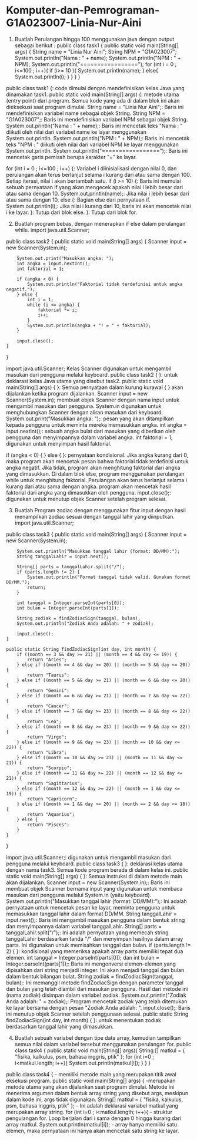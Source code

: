 # Komputer-dan-Pemrograman-G1A023007-Linia-Nur-Aini
1. Buatlah Perulangan hingga 100 menggunakan java dengan output sebagai berikut :
   public class task1 {
    public static void main(String[] args) {
        String name = "Linia Nur Aini";
        String NPM = "G1A023007";
        System.out.println("Nama : " + name);
        System.out.println("NPM : " + NPM);
        System.out.println("=================");
        for (int i = 0 ; i<=100 ; i++){
            if (i>= 10 ){
                System.out.println(name);
            }
            else{
                System.out.println(i);
            }
        }
    }
}

public class task1 {: code dimulai dengan mendefinisikan kelas Java yang dinamakan task1. 
public static void main(String[] args) {: metode utama (entry point) dari program. Semua kode yang ada di dalam blok ini akan dieksekusi saat program dimulai.
String name = "Linia Nur Aini";: Baris ini mendefinisikan variabel name sebagai objek String.
String NPM = "G1A023007";: Baris ini mendefinisikan variabel NPM sebagai objek String.
System.out.println("Nama : " + name);: Baris ini mencetak teks "Nama : " diikuti oleh nilai dari variabel name ke layar menggunakan System.out.println.
System.out.println("NPM : " + NPM);: Baris ini mencetak teks "NPM : " diikuti oleh nilai dari variabel NPM ke layar menggunakan System.out.println.
System.out.println("=================");: Baris ini mencetak garis pemisah berupa karakter "=" ke layar.

for (int i = 0 ; i<=100 ; i++) {: Variabel i diinisialisasi dengan nilai 0, dan perulangan akan terus berlanjut selama i kurang dari atau sama dengan 100. Setiap iterasi, nilai i akan bertambah satu.
if (i >= 10) {: Baris ini memulai sebuah pernyataan if yang akan mengecek apakah nilai i lebih besar dari atau sama dengan 10.
System.out.println(name);: Jika nilai i lebih besar dari atau sama dengan 10,
else {: Bagian else dari pernyataan if.
System.out.println(i);: Jika nilai i kurang dari 10, baris ini akan mencetak nilai i ke layar.
}: Tutup dari blok else.
}: Tutup dari blok for.

2. Buatlah program bebas, dengan menerapkan if else dalam perulangan while.
   import java.util.Scanner;

public class task2 {
    public static void main(String[] args) {
        Scanner input = new Scanner(System.in);

        System.out.print("Masukkan angka: ");
        int angka = input.nextInt();
        int faktorial = 1;

        if (angka < 0) {
            System.out.println("Faktorial tidak terdefinisi untuk angka negatif.");
        } else {
            int i = 1;
            while (i <= angka) {
                faktorial *= i;
                i++;
            }
            System.out.println(angka + "! = " + faktorial);
        }

        input.close();
    }
}

import java.util.Scanner; Kelas Scanner digunakan untuk mengambil masukan dari pengguna melalui keyboard.
public class task2 { }: untuk deklarasi kelas Java utama yang disebut task2. 
public static void main(String[] args) { }: Semua pernyataan dalam kurung kurawal { } akan dijalankan ketika program dijalankan.
Scanner input = new Scanner(System.in); membuat objek Scanner dengan nama input untuk mengambil masukan dari pengguna. System.in digunakan untuk menghubungkan Scanner dengan aliran masukan dari keyboard.
System.out.print("Masukkan angka: ");: pesan yang akan ditampilkan kepada pengguna untuk meminta mereka memasukkan angka.
int angka = input.nextInt();: sebuah angka bulat dari masukan yang diberikan oleh pengguna dan menyimpannya dalam variabel angka.
int faktorial = 1; digunakan untuk menyimpan hasil faktorial.

if (angka < 0) { } else { }: pernyataan kondisional. Jika angka kurang dari 0, maka program akan mencetak pesan bahwa faktorial tidak terdefinisi untuk angka negatif. Jika tidak, program akan menghitung faktorial dari angka yang dimasukkan.
Di dalam blok else, program menggunakan perulangan while untuk menghitung faktorial. Perulangan akan terus berlanjut selama i kurang dari atau sama dengan angka. 
program akan mencetak hasil faktorial dari angka yang dimasukkan oleh pengguna.
input.close();: digunakan untuk menutup objek Scanner setelah program selesai.

3. Buatlah Program zodiac dengan menggunakan fitur input dengan hasil menampilkan zodiac sesuai dengan tanggal lahir yang diinputkan.
   import java.util.Scanner;

public class task3 {
    public static void main(String[] args) {
        Scanner input = new Scanner(System.in);

        System.out.println("Masukkan tanggal lahir (format: DD/MM):");
        String tanggalLahir = input.next();

        String[] parts = tanggalLahir.split("/");
        if (parts.length != 2) {
            System.out.println("Format tanggal tidak valid. Gunakan format DD/MM.");
            return;
        }

        int tanggal = Integer.parseInt(parts[0]);
        int bulan = Integer.parseInt(parts[1]);

        String zodiak = findZodiacSign(tanggal, bulan);
        System.out.println("Zodiak Anda adalah: " + zodiak);

        input.close();
    }

    public static String findZodiacSign(int day, int month) {
        if ((month == 3 && day >= 21) || (month == 4 && day <= 19)) {
            return "Aries";
        } else if ((month == 4 && day >= 20) || (month == 5 && day <= 20)) {
            return "Taurus";
        } else if ((month == 5 && day >= 21) || (month == 6 && day <= 20)) {
            return "Gemini";
        } else if ((month == 6 && day >= 21) || (month == 7 && day <= 22)) {
            return "Cancer";
        } else if ((month == 7 && day >= 23) || (month == 8 && day <= 22)) {
            return "Leo";
        } else if ((month == 8 && day >= 23) || (month == 9 && day <= 22)) {
            return "Virgo";
        } else if ((month == 9 && day >= 23) || (month == 10 && day <= 22)) {
            return "Libra";
        } else if ((month == 10 && day >= 23) || (month == 11 && day <= 21)) {
            return "Scorpio";
        } else if ((month == 11 && day >= 22) || (month == 12 && day <= 21)) {
            return "Sagittarius";
        } else if ((month == 12 && day >= 22) || (month == 1 && day <= 19)) {
            return "Capricorn";
        } else if ((month == 1 && day >= 20) || (month == 2 && day <= 18)) {
            return "Aquarius";
        } else {
            return "Pisces";
        }
    }
}

import java.util.Scanner;: digunakan untuk mengambil masukan dari pengguna melalui keyboard.
public class task3 { }: deklarasi kelas utama dengan nama task3. Semua kode program berada di dalam kelas ini.
public static void main(String[] args) { }: Semua instruksi di dalam metode main akan dijalankan.
Scanner input = new Scanner(System.in);: Baris ini membuat objek Scanner bernama input yang digunakan untuk membaca masukan dari pengguna melalui System.in (yaitu keyboard).
System.out.println("Masukkan tanggal lahir (format: DD/MM):");: Ini adalah pernyataan untuk mencetak pesan ke layar, meminta pengguna untuk memasukkan tanggal lahir dalam format DD/MM.
String tanggalLahir = input.next();: Baris ini mengambil masukan pengguna dalam bentuk string dan menyimpannya dalam variabel tanggalLahir.
String[] parts = tanggalLahir.split("/");: Ini adalah pernyataan yang memecah string tanggalLahir berdasarkan tanda "/" dan menyimpan hasilnya dalam array parts. Ini digunakan untuk memisahkan tanggal dan bulan.
if (parts.length != 2) { }: kondisional yang memeriksa apakah array parts memiliki tepat dua elemen.
int tanggal = Integer.parseInt(parts[0]); dan int bulan = Integer.parseInt(parts[1]);: Baris ini mengonversi elemen-elemen yang dipisahkan dari string menjadi integer. Ini akan menjadi tanggal dan bulan dalam bentuk bilangan bulat.
String zodiak = findZodiacSign(tanggal, bulan);: Ini memanggil metode findZodiacSign dengan parameter tanggal dan bulan yang telah diambil dari masukan pengguna. Hasil dari metode ini (nama zodiak) disimpan dalam variabel zodiak.
System.out.println("Zodiak Anda adalah: " + zodiak);: Program mencetak zodiak yang telah ditemukan ke layar bersama dengan pesan "Zodiak Anda adalah: ".
input.close();: Baris ini menutup objek Scanner setelah penggunaan selesai.
public static String findZodiacSign(int day, int month) { }: untuk menentukan zodiak berdasarkan tanggal lahir yang dimasukkan.

4. Buatlah sebuah variabel dengan tipe data array, kemudian tampilkan semua nilai dalam variabel tersebut menggunakan perulangan for.
   public class task4 {
    public static void main(String[] args){
        String [] matkul = {
                "fisika, kalkulus, psm, bahasa inggris, ptik"
        };
        for (int i=0 ; i<matkul.length; i++){
            System.out.println(matkul[i]);
        }
    }
}

public class task4 { - memiliki metode main yang merupakan titik awal eksekusi program.
public static void main(String[] args) { -merupakan metode utama yang akan dijalankan saat program dimulai. Metode ini menerima argumen dalam bentuk array string yang disebut args, meskipun dalam kode ini, args tidak digunakan.
String[] matkul = { "fisika, kalkulus, psm, bahasa inggris, ptik" }; - Ini adalah deklarasi variabel matkul yang merupakan array string.
for (int i=0 ; i<matkul.length; i++){ - struktur pengulangan for. Loop berjalan dari i sama dengan 0 hingga kurang dari array matkul.
System.out.println(matkul[i]); - array hanya memiliki satu elemen, maka pernyataan ini hanya akan mencetak satu string ke layar.
